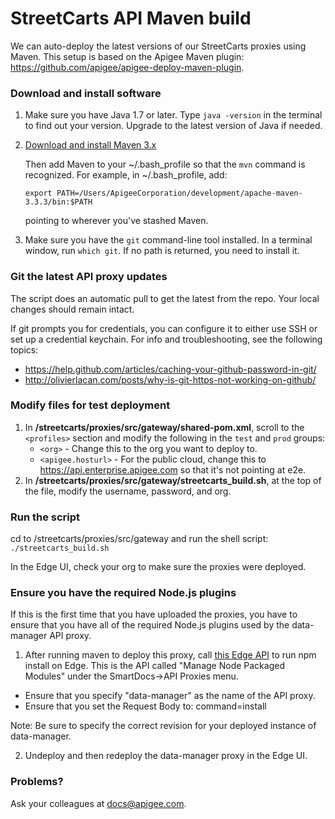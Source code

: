 # StreetCarts API Maven build

We can auto-deploy the latest versions of our StreetCarts proxies using Maven. This setup is based on the Apigee Maven plugin: https://github.com/apigee/apigee-deploy-maven-plugin.

### Download and install software

1. Make sure you have Java 1.7 or later. Type ```java -version``` in the terminal to find out your version. Upgrade to the latest version of Java if needed.
2. [Download and install Maven 3.x](http://maven.apache.org/download.cgi)
   
   Then add Maven to your ~/.bash_profile so that the ```mvn``` command is recognized. For example, in ~/.bash_profile, add: 
   
   ```export PATH=/Users/ApigeeCorporation/development/apache-maven-3.3.3/bin:$PATH```

   pointing to wherever you've stashed Maven.
3. Make sure you have the ```git``` command-line tool installed. In a terminal window, run ```which git```. If no path is returned, you need to install it.

### Git the latest API proxy updates

The script does an automatic pull to get the latest from the repo. Your local changes should remain intact.

If git prompts you for credentials, you can configure it to either use SSH or set up a credential keychain. For info and troubleshooting, see the following topics:
- https://help.github.com/articles/caching-your-github-password-in-git/
- http://olivierlacan.com/posts/why-is-git-https-not-working-on-github/

### Modify files for test deployment

1. In **/streetcarts/proxies/src/gateway/shared-pom.xml**, scroll to the ```<profiles>``` section and modify the following in the ```test``` and ```prod``` groups:
   - ```<org>``` - Change this to the org you want to deploy to.
   - ```<apigee.hosturl>``` - For the public cloud, change this to https://api.enterprise.apigee.com so that it's not pointing at e2e.
2. In **/streetcarts/proxies/src/gateway/streetcarts_build.sh**, at the top of the file, modify the username, password, and org.

### Run the script

cd to /streetcarts/proxies/src/gateway and run the shell script: ```./streetcarts_build.sh```

In the Edge UI, check your org to make sure the proxies were deployed.

### Ensure you have the required Node.js plugins

If this is the first time that you have uploaded the proxies, you have to ensure that you have all of the required Node.js plugins used by the data-manager API proxy.

1. After running maven to deploy this proxy, call [this Edge API](http://apigee.com/docs/management/apis/post/organizations/%7Borg_name%7D/apis/%7Bapi_name%7D/revisions/%7Brevision_num%7D/npm-0) to run npm install on Edge. This is the API called "Manage Node Packaged Modules" under the SmartDocs->API Proxies menu. 

- Ensure that you specify "data-manager" as the name of the API proxy.
- Ensure that you set the Request Body to: command=install   

Note: Be sure to specify the correct revision for your deployed instance of data-manager.

2. Undeploy and then redeploy the data-manager proxy in the Edge UI. 


### Problems?

Ask your colleagues at docs@apigee.com.


